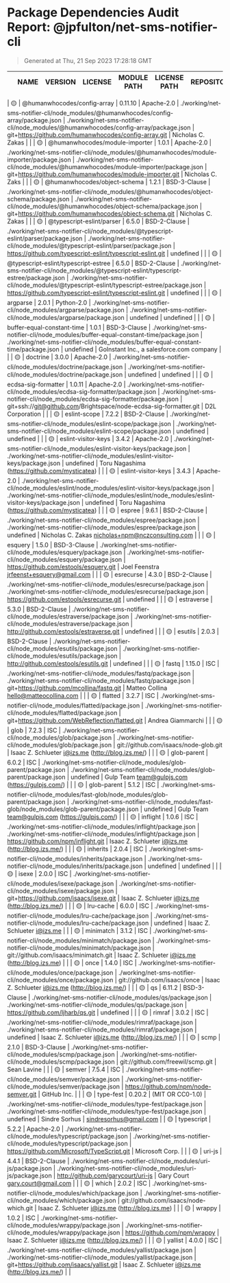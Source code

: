 # Package Dependencies Audit Report: @jpfulton/net-sms-notifier-cli

> Generated at Thu, 21 Sep 2023 17:28:18 GMT

|  | NAME | VERSION | LICENSE | MODULE PATH | LICENSE PATH | REPOSITORY | PUBLISHER | EMAIL |
|---|---|---|---|---|---|---|---|---|

| :yellow_circle: | @humanwhocodes/config-array | 0.11.10 | Apache-2.0 | ./working/net-sms-notifier-cli/node_modules/@humanwhocodes/config-array/package.json | ./working/net-sms-notifier-cli/node_modules/@humanwhocodes/config-array/package.json | git+https://github.com/humanwhocodes/config-array.git | Nicholas C. Zakas |  |
| :yellow_circle: | @humanwhocodes/module-importer | 1.0.1 | Apache-2.0 | ./working/net-sms-notifier-cli/node_modules/@humanwhocodes/module-importer/package.json | ./working/net-sms-notifier-cli/node_modules/@humanwhocodes/module-importer/package.json | git+https://github.com/humanwhocodes/module-importer.git | Nicholas C. Zaks |  |
| :yellow_circle: | @humanwhocodes/object-schema | 1.2.1 | BSD-3-Clause | ./working/net-sms-notifier-cli/node_modules/@humanwhocodes/object-schema/package.json | ./working/net-sms-notifier-cli/node_modules/@humanwhocodes/object-schema/package.json | git+https://github.com/humanwhocodes/object-schema.git | Nicholas C. Zakas |  |
| :yellow_circle: | @typescript-eslint/parser | 6.5.0 | BSD-2-Clause | ./working/net-sms-notifier-cli/node_modules/@typescript-eslint/parser/package.json | ./working/net-sms-notifier-cli/node_modules/@typescript-eslint/parser/package.json | https://github.com/typescript-eslint/typescript-eslint.git | undefined |  |
| :yellow_circle: | @typescript-eslint/typescript-estree | 6.5.0 | BSD-2-Clause | ./working/net-sms-notifier-cli/node_modules/@typescript-eslint/typescript-estree/package.json | ./working/net-sms-notifier-cli/node_modules/@typescript-eslint/typescript-estree/package.json | https://github.com/typescript-eslint/typescript-eslint.git | undefined |  |
| :yellow_circle: | argparse | 2.0.1 | Python-2.0 | ./working/net-sms-notifier-cli/node_modules/argparse/package.json | ./working/net-sms-notifier-cli/node_modules/argparse/package.json | undefined | undefined |  |
| :yellow_circle: | buffer-equal-constant-time | 1.0.1 | BSD-3-Clause | ./working/net-sms-notifier-cli/node_modules/buffer-equal-constant-time/package.json | ./working/net-sms-notifier-cli/node_modules/buffer-equal-constant-time/package.json | undefined | GoInstant Inc., a salesforce.com company |  |
| :yellow_circle: | doctrine | 3.0.0 | Apache-2.0 | ./working/net-sms-notifier-cli/node_modules/doctrine/package.json | ./working/net-sms-notifier-cli/node_modules/doctrine/package.json | undefined | undefined |  |
| :yellow_circle: | ecdsa-sig-formatter | 1.0.11 | Apache-2.0 | ./working/net-sms-notifier-cli/node_modules/ecdsa-sig-formatter/package.json | ./working/net-sms-notifier-cli/node_modules/ecdsa-sig-formatter/package.json | git+ssh://git@github.com/Brightspace/node-ecdsa-sig-formatter.git | D2L Corporation |  |
| :yellow_circle: | eslint-scope | 7.2.2 | BSD-2-Clause | ./working/net-sms-notifier-cli/node_modules/eslint-scope/package.json | ./working/net-sms-notifier-cli/node_modules/eslint-scope/package.json | undefined | undefined |  |
| :yellow_circle: | eslint-visitor-keys | 3.4.2 | Apache-2.0 | ./working/net-sms-notifier-cli/node_modules/eslint-visitor-keys/package.json | ./working/net-sms-notifier-cli/node_modules/eslint-visitor-keys/package.json | undefined | Toru Nagashima (https://github.com/mysticatea) |  |
| :yellow_circle: | eslint-visitor-keys | 3.4.3 | Apache-2.0 | ./working/net-sms-notifier-cli/node_modules/eslint/node_modules/eslint-visitor-keys/package.json | ./working/net-sms-notifier-cli/node_modules/eslint/node_modules/eslint-visitor-keys/package.json | undefined | Toru Nagashima (https://github.com/mysticatea) |  |
| :yellow_circle: | espree | 9.6.1 | BSD-2-Clause | ./working/net-sms-notifier-cli/node_modules/espree/package.json | ./working/net-sms-notifier-cli/node_modules/espree/package.json | undefined | Nicholas C. Zakas <nicholas+npm@nczconsulting.com> |  |
| :yellow_circle: | esquery | 1.5.0 | BSD-3-Clause | ./working/net-sms-notifier-cli/node_modules/esquery/package.json | ./working/net-sms-notifier-cli/node_modules/esquery/package.json | https://github.com/estools/esquery.git | Joel Feenstra <jrfeenst+esquery@gmail.com> |  |
| :yellow_circle: | esrecurse | 4.3.0 | BSD-2-Clause | ./working/net-sms-notifier-cli/node_modules/esrecurse/package.json | ./working/net-sms-notifier-cli/node_modules/esrecurse/package.json | https://github.com/estools/esrecurse.git | undefined |  |
| :yellow_circle: | estraverse | 5.3.0 | BSD-2-Clause | ./working/net-sms-notifier-cli/node_modules/estraverse/package.json | ./working/net-sms-notifier-cli/node_modules/estraverse/package.json | http://github.com/estools/estraverse.git | undefined |  |
| :yellow_circle: | esutils | 2.0.3 | BSD-2-Clause | ./working/net-sms-notifier-cli/node_modules/esutils/package.json | ./working/net-sms-notifier-cli/node_modules/esutils/package.json | http://github.com/estools/esutils.git | undefined |  |
| :yellow_circle: | fastq | 1.15.0 | ISC | ./working/net-sms-notifier-cli/node_modules/fastq/package.json | ./working/net-sms-notifier-cli/node_modules/fastq/package.json | git+https://github.com/mcollina/fastq.git | Matteo Collina <hello@matteocollina.com> |  |
| :yellow_circle: | flatted | 3.2.7 | ISC | ./working/net-sms-notifier-cli/node_modules/flatted/package.json | ./working/net-sms-notifier-cli/node_modules/flatted/package.json | git+https://github.com/WebReflection/flatted.git | Andrea Giammarchi |  |
| :yellow_circle: | glob | 7.2.3 | ISC | ./working/net-sms-notifier-cli/node_modules/glob/package.json | ./working/net-sms-notifier-cli/node_modules/glob/package.json | git://github.com/isaacs/node-glob.git | Isaac Z. Schlueter <i@izs.me> (http://blog.izs.me/) |  |
| :yellow_circle: | glob-parent | 6.0.2 | ISC | ./working/net-sms-notifier-cli/node_modules/glob-parent/package.json | ./working/net-sms-notifier-cli/node_modules/glob-parent/package.json | undefined | Gulp Team <team@gulpjs.com> (https://gulpjs.com/) |  |
| :yellow_circle: | glob-parent | 5.1.2 | ISC | ./working/net-sms-notifier-cli/node_modules/fast-glob/node_modules/glob-parent/package.json | ./working/net-sms-notifier-cli/node_modules/fast-glob/node_modules/glob-parent/package.json | undefined | Gulp Team <team@gulpjs.com> (https://gulpjs.com/) |  |
| :yellow_circle: | inflight | 1.0.6 | ISC | ./working/net-sms-notifier-cli/node_modules/inflight/package.json | ./working/net-sms-notifier-cli/node_modules/inflight/package.json | https://github.com/npm/inflight.git | Isaac Z. Schlueter <i@izs.me> (http://blog.izs.me/) |  |
| :yellow_circle: | inherits | 2.0.4 | ISC | ./working/net-sms-notifier-cli/node_modules/inherits/package.json | ./working/net-sms-notifier-cli/node_modules/inherits/package.json | undefined | undefined |  |
| :yellow_circle: | isexe | 2.0.0 | ISC | ./working/net-sms-notifier-cli/node_modules/isexe/package.json | ./working/net-sms-notifier-cli/node_modules/isexe/package.json | git+https://github.com/isaacs/isexe.git | Isaac Z. Schlueter <i@izs.me> (http://blog.izs.me/) |  |
| :yellow_circle: | lru-cache | 6.0.0 | ISC | ./working/net-sms-notifier-cli/node_modules/lru-cache/package.json | ./working/net-sms-notifier-cli/node_modules/lru-cache/package.json | undefined | Isaac Z. Schlueter <i@izs.me> |  |
| :yellow_circle: | minimatch | 3.1.2 | ISC | ./working/net-sms-notifier-cli/node_modules/minimatch/package.json | ./working/net-sms-notifier-cli/node_modules/minimatch/package.json | git://github.com/isaacs/minimatch.git | Isaac Z. Schlueter <i@izs.me> (http://blog.izs.me) |  |
| :yellow_circle: | once | 1.4.0 | ISC | ./working/net-sms-notifier-cli/node_modules/once/package.json | ./working/net-sms-notifier-cli/node_modules/once/package.json | git://github.com/isaacs/once | Isaac Z. Schlueter <i@izs.me> (http://blog.izs.me/) |  |
| :yellow_circle: | qs | 6.11.2 | BSD-3-Clause | ./working/net-sms-notifier-cli/node_modules/qs/package.json | ./working/net-sms-notifier-cli/node_modules/qs/package.json | https://github.com/ljharb/qs.git | undefined |  |
| :yellow_circle: | rimraf | 3.0.2 | ISC | ./working/net-sms-notifier-cli/node_modules/rimraf/package.json | ./working/net-sms-notifier-cli/node_modules/rimraf/package.json | undefined | Isaac Z. Schlueter <i@izs.me> (http://blog.izs.me/) |  |
| :yellow_circle: | scmp | 2.1.0 | BSD-3-Clause | ./working/net-sms-notifier-cli/node_modules/scmp/package.json | ./working/net-sms-notifier-cli/node_modules/scmp/package.json | git://github.com/freewil/scmp.git | Sean Lavine |  |
| :yellow_circle: | semver | 7.5.4 | ISC | ./working/net-sms-notifier-cli/node_modules/semver/package.json | ./working/net-sms-notifier-cli/node_modules/semver/package.json | https://github.com/npm/node-semver.git | GitHub Inc. |  |
| :yellow_circle: | type-fest | 0.20.2 | (MIT OR CC0-1.0) | ./working/net-sms-notifier-cli/node_modules/type-fest/package.json | ./working/net-sms-notifier-cli/node_modules/type-fest/package.json | undefined | Sindre Sorhus | sindresorhus@gmail.com |
| :yellow_circle: | typescript | 5.2.2 | Apache-2.0 | ./working/net-sms-notifier-cli/node_modules/typescript/package.json | ./working/net-sms-notifier-cli/node_modules/typescript/package.json | https://github.com/Microsoft/TypeScript.git | Microsoft Corp. |  |
| :yellow_circle: | uri-js | 4.4.1 | BSD-2-Clause | ./working/net-sms-notifier-cli/node_modules/uri-js/package.json | ./working/net-sms-notifier-cli/node_modules/uri-js/package.json | http://github.com/garycourt/uri-js | Gary Court <gary.court@gmail.com> |  |
| :yellow_circle: | which | 2.0.2 | ISC | ./working/net-sms-notifier-cli/node_modules/which/package.json | ./working/net-sms-notifier-cli/node_modules/which/package.json | git://github.com/isaacs/node-which.git | Isaac Z. Schlueter <i@izs.me> (http://blog.izs.me) |  |
| :yellow_circle: | wrappy | 1.0.2 | ISC | ./working/net-sms-notifier-cli/node_modules/wrappy/package.json | ./working/net-sms-notifier-cli/node_modules/wrappy/package.json | https://github.com/npm/wrappy | Isaac Z. Schlueter <i@izs.me> (http://blog.izs.me/) |  |
| :yellow_circle: | yallist | 4.0.0 | ISC | ./working/net-sms-notifier-cli/node_modules/yallist/package.json | ./working/net-sms-notifier-cli/node_modules/yallist/package.json | git+https://github.com/isaacs/yallist.git | Isaac Z. Schlueter <i@izs.me> (http://blog.izs.me/) |  |

